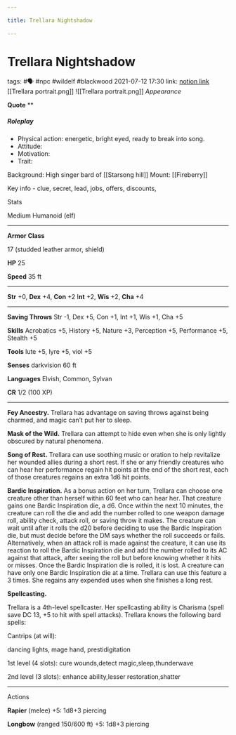 --- 
title: Trellara Nightshadow 
---

# Trellara Nightshadow
tags: #🗣 #npc #wildelf #blackwood
2021-07-12
17:30
link: [notion link](https://www.notion.so/michbahne/Trellara-Nightshadow-e450d7cbe0d9400ea1e05e6ff9470845)
[[Trellara portrait.png]]
![[Trellara portrait.png]]
*Appearance*

**Quote** **

##### Roleplay

-   Physical action: energetic, bright eyed, ready to break into song.
-   Attitude:
-   Motivation:
-   Trait:

Background: High singer bard of [[Starsong hill]]
Mount: [[Fireberry]]

Key info - clue, secret, lead, jobs, offers, discounts,



Stats

Medium Humanoid (elf)

---

**Armor Class**

17 (studded leather armor, shield)

**HP** 25

**Speed** 35 ft

---

**Str** +0, **Dex** +4, **Con** +2 I**nt** +2, **Wis** +2, **Cha** +4

---

**Saving Throws** Str -1, Dex +5, Con +1, Int +1, Wis +1, Cha +5

**Skills** Acrobatics +5, History +5, Nature +3, Perception +5, Performance +5, Stealth +5

**Tools** lute +5, lyre +5, viol +5

**Senses** darkvision 60 ft

**Languages** Elvish, Common, Sylvan

**CR** 1/2 (100 XP)

---

**Fey Ancestry.** Trellara has advantage on saving throws against being charmed, and magic can’t put her to sleep.

**Mask of the Wild.** Trellara can attempt to hide even when she is only lightly obscured by natural phenomena.

**Song of Rest.** Trellara can use soothing music or oration to help revitalize her wounded allies during a short rest. If she or any friendly creatures who can hear her performance regain hit points at the end of the short rest, each of those creatures regains an extra 1d6 hit points.

**Bardic Inspiration.** As a bonus action on her turn, Trellara can choose one creature other than herself within 60 feet who can hear her. That creature gains one Bardic Inspiration die, a d6. Once within the next 10 minutes, the creature can roll the die and add the number rolled to one weapon damage roll, ability check, attack roll, or saving throw it makes. The creature can wait until after it rolls the d20 before deciding to use the Bardic Inspiration die, but must decide before the DM says whether the roll succeeds or fails. Alternatively, when an attack roll is made against the creature, it can use its reaction to roll the Bardic Inspiration die and add the number rolled to its AC against that attack, after seeing the roll but before knowing whether it hits or misses. Once the Bardic Inspiration die is rolled, it is lost. A creature can have only one Bardic Inspiration die at a time. Trellara can use this feature a 3 times. She regains any expended uses when she finishes a long rest.

**Spellcasting.**

Trellara is a 4th-level spellcaster. Her spellcasting ability is Charisma (spell save DC 13, +5 to hit with spell attacks). Trellara knows the following bard spells:

Cantrips (at will):

dancing lights, mage hand, prestidigitation

1st level (4 slots): cure wounds,detect magic,sleep,thunderwave

2nd level (3 slots): enhance ability,lesser restoration,shatter

---

Actions

**Rapier** (melee) +5: 1d8+3 piercing

**Longbow** (ranged 150/600 ft) +5: 1d8+3 piercing
